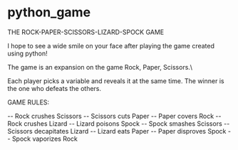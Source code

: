 # python_game
THE ROCK-PAPER-SCISSORS-LIZARD-SPOCK GAME

I hope to see a wide smile on your face after playing the game created using python!

The game is an expansion on the game Rock, Paper, Scissors.\

Each player picks a variable and reveals it at the same time. The winner is the one who defeats the others.

GAME RULES: 

  -- Rock crushes Scissors
  -- Scissors cuts Paper
  -- Paper covers Rock
  -- Rock crushes Lizard
  -- Lizard poisons Spock
  -- Spock smashes Scissors
  -- Scissors decapitates Lizard
  -- Lizard eats Paper
  -- Paper disproves Spock
  -- Spock vaporizes Rock
  

